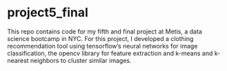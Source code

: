 # project5_final

This repo contains code for my fifth and final project at Metis, a data science bootcamp in NYC. For this project, I developed a clothing recommendation tool using tensorflow’s neural networks for image classification, the opencv library for feature extraction and k-means and k-nearest neighbors to cluster similar images.
